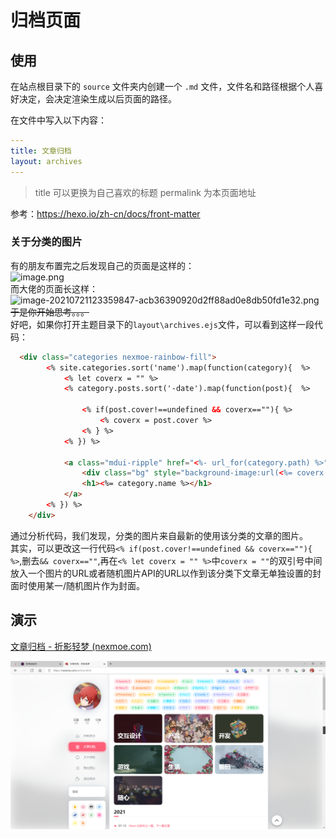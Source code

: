 # 归档页面

## 使用

在站点根目录下的 `source` 文件夹内创建一个 `.md` 文件，文件名和路径根据个人喜好决定，会决定渲染生成以后页面的路径。

在文件中写入以下内容：

```yaml
---
title: 文章归档
layout: archives
---
```

> title 可以更换为自己喜欢的标题 permalink 为本页面地址

参考：<https://hexo.io/zh-cn/docs/front-matter>

### 关于分类的图片

有的朋友布置完之后发现自己的页面是这样的：  
![image.png](https://s2.loli.net/2022/04/11/JGga2t5dnyNTDsI.png)  
而大佬的页面长这样：  
![image-20210721123359847-acb36390920d2ff88ad0e8db50fd1e32.png](https://s2.loli.net/2022/04/11/bYvMsq8lLTVxBg4.png)  
~~于是你开始思考。。。~~  
好吧，如果你打开主题目录下的`layout\archives.ejs`文件，可以看到这样一段代码：  

```html
  <div class="categories nexmoe-rainbow-fill">
        <% site.categories.sort('name').map(function(category){  %>
            <% let coverx = "" %>
            <% category.posts.sort('-date').map(function(post){  %>
                
                <% if(post.cover!==undefined && coverx==""){ %> 
                    <% coverx = post.cover %> 
                <% } %>
            <% }) %>

            <a class="mdui-ripple" href="<%- url_for(category.path) %>">
                <div class="bg" style="background-image:url(<%= coverx %>)"></div>
                <h1><%= category.name %></h1>
            </a>
        <% }) %>
    </div>
```

通过分析代码，我们发现，分类的图片来自最新的使用该分类的文章的图片。  
其实，可以更改这一行代码`<% if(post.cover!==undefined && coverx==""){ %>`,删去`&& coverx==""`,再在`<% let coverx = "" %>`中`coverx = ""`的双引号中间放入一个图片的URL或者随机图片API的URL以作到该分类下文章无单独设置的封面时使用某一/随机图片作为封面。

## 演示

[文章归档 - 折影轻梦 (nexmoe.com)](https://nexmoe.com/archive.html)

![image-20210721123359847](archive/image-20210721123359847.png)
